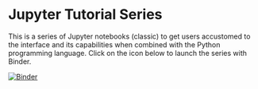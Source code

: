 # Jupyter Tutorial Series
This is a series of Jupyter notebooks (classic) to get users accustomed to the interface and its capabilities when combined with the Python programming language. Click on the icon below to launch the series with Binder.

[![Binder](http://mybinder.org/badge_logo.svg)](http://mybinder.org/v2/gh/jasonifier/jupyter_tutorial_series/master?filepath=index.ipynb)
